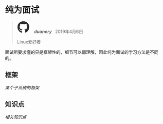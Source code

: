 # 纯为面试

> [![40](https://github.com/duanery/picture/blob/master/github/github_black_40px.png)](https://duanery.github.io)
> &nbsp;&nbsp;
> ***duanery*** &nbsp;
> 2019年4月6日
>
> Linux爱好者

面试所要求懂的只是框架性的，细节可以弱理解，因此纯为面试的学习方法是不同的。

## 框架

*某个子系统的框架*

## 知识点

*相关知识点*

